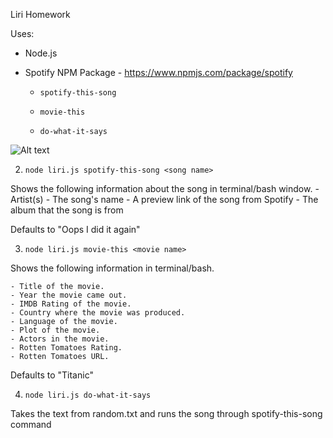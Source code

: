 Liri Homework

Uses:
- Node.js
- Spotify NPM Package - https://www.npmjs.com/package/spotify

  * `spotify-this-song`

  * `movie-this`

  * `do-what-it-says`
  
![Alt text](/relative/path/to/screenshot1.png?raw=true "Optional Title")

2. `node liri.js spotify-this-song <song name>`

 Shows the following information about the song in terminal/bash window.
    - Artist(s)
    - The song's name
    - A preview link of the song from Spotify
    - The album that the song is from

Defaults to "Oops I did it again"

3. `node liri.js movie-this <movie name>`

 Shows the following information in terminal/bash.

    - Title of the movie.
    - Year the movie came out.
    - IMDB Rating of the movie.
    - Country where the movie was produced.
    - Language of the movie.
    - Plot of the movie.
    - Actors in the movie.
    - Rotten Tomatoes Rating.
    - Rotten Tomatoes URL.

Defaults to "Titanic"

4. `node liri.js do-what-it-says`

  Takes the text from random.txt and runs the song through spotify-this-song command


